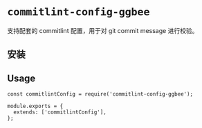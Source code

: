 # `commitlint-config-ggbee`

支持配套的 commitlint 配置，用于对 git commit message 进行校验。

## 安装

## Usage

```
const commitlintConfig = require('commitlint-config-ggbee');

module.exports = {
  extends: ['commitlintConfig'],
};

```

